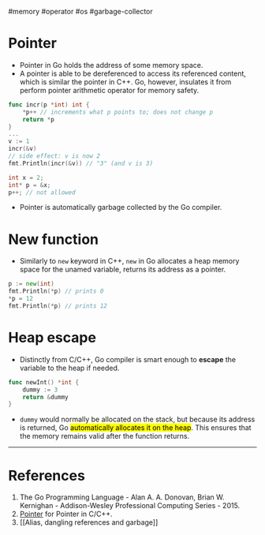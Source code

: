 #memory #operator #os #garbage-collector 

# Pointer
- Pointer in Go holds the address of some memory space.
- A pointer is able to be dereferenced to access its referenced content, which is similar the pointer in C++. Go, however, insulates it from perform pointer arithmetic operator for memory safety.
```Go title='Pointer in Go example'
func incr(p *int) int {
	*p++ // increments what p points to; does not change p
	return *p
}
...
v := 1
incr(&v)
// side effect: v is now 2
fmt.Println(incr(&v)) // "3" (and v is 3)
```

```Go title='Pointer arithmetic is not allowed in Go'
int x = 2;
int* p = &x;
p++; // not allowed
```
- Pointer is automatically garbage collected by the Go compiler.

# New function
- Similarly to `new` keyword in C++, `new` in Go allocates a heap memory space for the unamed variable, returns its address as a pointer.
```Go title='new function in Go'
p := new(int)
fmt.Println(*p) // prints 0
*p = 12
fmt.Println(*p) // prints 12
```

# Heap escape
- Distinctly from C/C++, Go compiler is smart enough to **escape** the variable to the heap if needed.
```Go title='Heap escape to avoid dangling reference in Go'
func newInt() *int {
	dummy := 3
	return &dummy
}
```
-  `dummy` would normally be allocated on the stack, but because its address is returned, Go <mark class="hltr-yellow">automatically allocates it on the heap</mark>. This ensures that the memory remains valid after the function returns.
--- 
# References
1. The Go Programming Language - Alan A. A. Donovan, Brian W. Kernighan - Addison-Wesley Professional Computing Series - 2015.
2. [Pointer](programming/cpp/fundamentals/Pointer.md) for Pointer in C/C++.
3. [[Alias, dangling references and garbage]]

